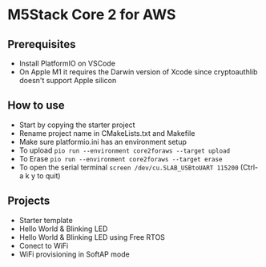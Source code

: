 # M5Stack Core 2 for AWS

## Prerequisites

* Install PlatformIO on VSCode
* On Apple M1 it requires the Darwin version of Xcode since cryptoauthlib doesn't support Apple silicon


## How to use

* Start by copying the starter project
* Rename project name in CMakeLists.txt and Makefile
* Make sure platformio.ini has an environment setup
* To upload `pio run --environment core2foraws --target upload`
* To Erase `pio run --environment core2foraws --target erase`
* To open the serial terminal `screen /dev/cu.SLAB_USBtoUART 115200` (Ctrl-a k y to quit)


## Projects

* Starter template
* Hello World & Blinking LED
* Hello World & Blinking LED using Free RTOS
* Conect to WiFi
* WiFi provisioning in SoftAP mode
